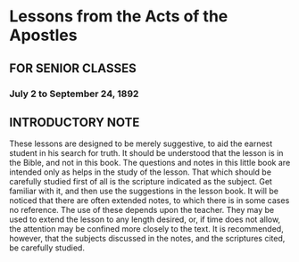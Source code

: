 # Lessons from the Acts of the Apostles

## FOR SENIOR CLASSES

### July 2 to September 24, 1892

## INTRODUCTORY NOTE

These lessons are designed to be merely suggestive, to aid the earnest student in his search for truth. It should be understood that the lesson is in the Bible, and not in this book. The questions and notes in this little book are intended only as helps in the study of the lesson. That which should be carefully studied first of all is the scripture indicated as the subject. Get familiar with it, and then use the suggestions in the lesson book. It will be noticed that there are often extended notes, to which there is in some cases no reference. The use of these depends upon the teacher. They may be used to extend the lesson to any length desired, or, if time does not allow, the attention may be confined more closely to the text. It is recommended, however, that the subjects discussed in the notes, and the scriptures cited, be carefully studied.